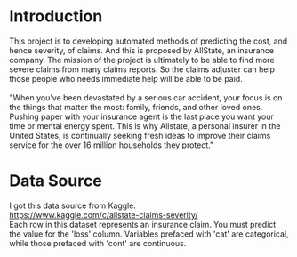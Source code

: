
# Introduction
This project is to developing automated methods of predicting the cost, and hence severity, of claims. And this is proposed by AllState, an insurance company.
The mission of the project is ultimately to be able to find more severe claims from many claims reports. So the claims adjuster can help those people who needs
immediate help will be able to be paid. <br> <br>
"When you’ve been devastated by a serious car accident, your focus is on the things that matter the most: family, friends, and other loved ones. Pushing paper with your insurance agent is the last place you want your time or mental energy spent. This is why Allstate, a personal insurer in the United States, is continually seeking fresh ideas to improve their claims service for the over 16 million households they protect."

# Data Source
I got this data source from Kaggle.<br> https://www.kaggle.com/c/allstate-claims-severity/   <br>
Each row in this dataset represents an insurance claim. You must predict the value for the 'loss' column. Variables prefaced with 'cat' are categorical, while those prefaced with 'cont' are continuous.


